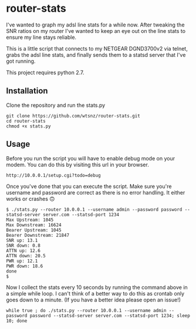 # router-stats

I've wanted to graph my adsl line stats for a while now. After tweaking the SNR ratios on my router I've wanted to keep an eye out on the line stats to ensure my line stays reliable.

This is a little script that connects to my NETGEAR DGND3700v2 via telnet, grabs the adsl line stats, and finally sends them to a statsd server that I've got running.

This project requires python 2.7.

## Installation

Clone the repository and run the stats.py

    git clone https://github.com/wtsnz/router-stats.git
    cd router-stats
    chmod +x stats.py

## Usage

Before you run the script you will have to enable debug mode on your modem. You can do this by visiting this url in your browser.

    http://10.0.0.1/setup.cgi?todo=debug

Once you've done that you can execute the script. Make sure you're username and password are correct as there is no error handling. It either works or crashes 🙃

    $ ./stats.py --router 10.0.0.1 --username admin --password password --statsd-server server.com --statsd-port 1234
    Max Upstream: 1045
    Max Downstream: 16624
    Bearer Upstream: 1045
    Bearer Downstream: 21847
    SNR up: 13.1
    SNR down: 0.8
    ATTN up: 12.6
    ATTN down: 20.5
    PWR up: 12.1
    PWR down: 18.6
    done
    $

Now I collect the stats every 10 seconds by running the command above in a simple while loop. I can't think of a better way to do this as crontab only goes down to a minute. (If you have a better idea please open an issue!)

    while true ; do ./stats.py --router 10.0.0.1 --username admin --password password --statsd-server server.com --statsd-port 1234; sleep 10; done
